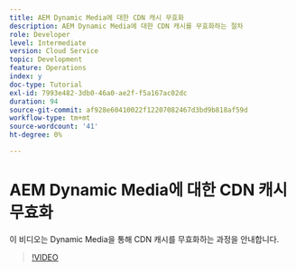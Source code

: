 ```yaml
---
title: AEM Dynamic Media에 대한 CDN 캐시 무효화
description: AEM Dynamic Media에 대한 CDN 캐시를 무효화하는 절차
role: Developer
level: Intermediate
version: Cloud Service
topic: Development
feature: Operations
index: y
doc-type: Tutorial
exl-id: 7993e482-3db0-46a0-ae2f-f5a167ac02dc
duration: 94
source-git-commit: af928e60410022f12207082467d3bd9b818af59d
workflow-type: tm+mt
source-wordcount: '41'
ht-degree: 0%

---
```


# AEM Dynamic Media에 대한 CDN 캐시 무효화

이 비디오는 Dynamic Media을 통해 CDN 캐시를 무효화하는 과정을 안내합니다.

>[!VIDEO](https://video.tv.adobe.com/v/335457?quality=12&learn=on)
